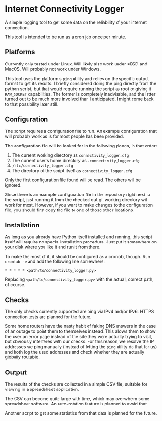# Internet Connectivity Logger
A simple logging tool to get some data on the reliability of your internet connection.

This tool is intended to be run as a cron job once per minute.

## Platforms
Currently only tested under Linux. Will likely also work under *BSD and MacOS. Will
probably not work under Windows.

This tool uses the platform's `ping` utility and relies on the specific output format to
get its results. I briefly considered doing the ping directly from the python script,
but that would require running the script as root or giving it `RAW_SOCKET`
capabilities. The former is completely inadvisable, and the latter turned out to be
much more involved than I anticipated. I might come back to that possibility later
still.

## Configuration
The script requires a configuration file to run. An example configuration that will
probably work as is for most people has been provided.

The configuration file will be looked for in the following places, in that order:

1. The current working directory as `connectivity_logger.cfg`
2. The current user's home directory as `.connectivity_logger.cfg`
3. `/etc/connectivity_logger.cfg`
4. The directory of the script itself as `connectivity_logger.cfg`

Only the first configuration file found will be read. The others will be ignored.

Since there is an example configuration file in the repository right next to the script,
just running it from the checked out git working directory will work for most. However,
if you want to make changes to the configuration file, you should first copy the file to
one of those other locations.

## Installation
As long as you already have Python itself installed and running, this script itself will
require no special installation procedure. Just put it somewhere on your disk where you
like it and run it from there.

To make the most of it, it should be configured as a cronjob, though. Run `crontab -e`
and add the following line somewhere:

    * * * * * <path/to/connectivity_logger.py>

Replacing `<path/to/connectivity_logger.py>` with the actual, correct path, of course.

## Checks
The only checks currently supported are ping via IPv4 and/or IPv6. HTTPS connection tests
are planned for the future.

Some home routers have the nasty habit of faking DNS answers in the case of an outage
to point them to themselves instead. This allows them to show the user an error page
instead of the site they were actually trying to visit, but obviously interferes with
our checks. For this reason, we resolve the IP addresses we ping manually (instead of
letting the `ping` utility do that for us) and both log the used addresses and check
whether they are actually globally routable.

## Output
The results of the checks are collected in a simple CSV file, suitable for viewing in a
spreadsheet application.

The CSV can become quite large with time, which may overwhelm some spreadsheet software.
An auto-rotation feature is planned to avoid that.

Another script to get some statistics from that data is planned for the future.
